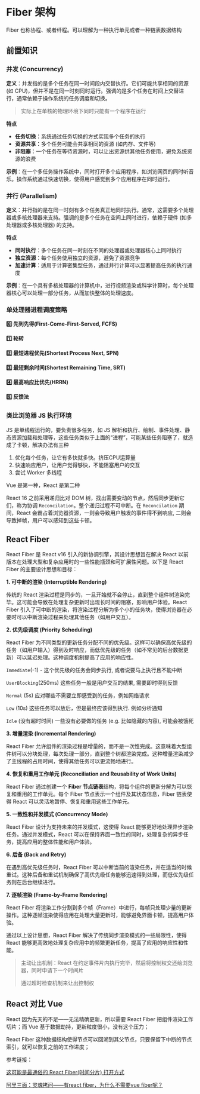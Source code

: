 # Fiber 架构

Fiber 也称协程、或者纤程。可以理解为一种执行单元或者一种链表数据结构

## 前置知识

### 并发 (Concurrency)

**定义**：并发指的是多个任务在同一时间段内交替执行。它们可能共享相同的资源 (如 CPU)，但并不是在同一时刻同时运行。强调的是多个任务在时间上交替进行，通常依赖于操作系统的任务调度和切换。

> 实际上在单核的物理环境下同时只能有一个程序在运行

**特点**

* **任务切换**：系统通过任务切换的方式实现多个任务的执行
* **资源共享**：多个任务可能会共享相同的资源 (如内存、文件等)
* **非阻塞**：一个任务在等待资源时，可以让出资源供其他任务使用，避免系统资源的浪费

**示例**：在一个多任务操作系统中，同时打开多个应用程序，如浏览网页的同时听音乐。操作系统通过快速切换，使得用户感觉到多个应用程序在同时运行。

### 并行 (Parallelism)

**定义**：并行指的是在同一时刻有多个任务真正地同时执行。通常，这需要多个处理器或多核处理器来支持。强调的是多个任务在空间上同时进行，依赖于硬件 (如多处理器或多核处理器) 的支持。

**特点**

* **同时执行**：多个任务在同一时刻在不同的处理器或处理器核心上同时执行
* **独立资源**：每个任务使用独立的资源，避免了资源竞争
* **加速计算**：适用于计算密集型任务，通过并行计算可以显著提高任务的执行速度

**示例**：在一个具有多核处理器的计算机中，进行视频渲染或科学计算时，每个处理器核心可以处理一部分任务，从而加快整体的处理速度。

### 单处理器进程调度策略

**0️⃣ 先到先得(First-Come-First-Served, FCFS)**

**1️⃣ 轮转**

**2️⃣ 最短进程优先(Shortest Process Next, SPN)**

**3️⃣ 最短剩余时间(Shortest Remaining Time, SRT)**

**4️⃣ 最高响应比优先(HRRN)**

**5️⃣ 反馈法**

### 类比浏览器 JS 执行环境

JS 是单线程运行的，要负责很多任务，如 JS 解析和执行、绘制、事件处理、静态资源加载和处理等，这些任务类似于上面的“进程”，可能某些任务阻塞了，就造成了卡顿，解决办法有三种

1. 优化每个任务，让它有多快就多快。挤压CPU运算量
2. 快速响应用户，让用户觉得够快，不能阻塞用户的交互
3. 尝试 Worker 多线程

Vue 是第一种，React 是第二种

React 16 之前采用递归比对 DOM 树，找出需要变动的节点，然后同步更新它们，称为协调 `Reconcilation`。整个递归过程不可中断。在 `Reconcilation` 期间，React 会霸占着浏览器资源，一则会导致用户触发的事件得不到响应, 二则会导致掉帧，用户可以感知到这些卡顿。

## React Fiber

React Fiber 是 React v16 引入的新协调引擎，其设计思想旨在解决 React 以前版本在处理大型和复杂应用时的一些性能瓶颈和可扩展性问题。以下是 React Fiber 的主要设计思想和目标：



**1. 可中断的渲染 (Interruptible Rendering)**

传统的 React 渲染过程是同步的，一旦开始就不会停止，直到整个组件树渲染完毕。这可能会导致在处理复杂更新时出现长时间的阻塞，影响用户体验。React Fiber 引入了可中断的渲染，将渲染过程分解为多个小的任务块，使得浏览器在必要时可以中断渲染过程来处理其他任务（如用户交互）。

**2. 优先级调度 (Priority Scheduling)**

React Fiber 为不同类型的更新任务分配不同的优先级。这样可以确保高优先级的任务（如用户输入）得到及时响应，而低优先级的任务（如不常见的后台数据更新）可以延迟处理。这种调度机制提高了应用的响应性。

`Immediate`(-1) - 这个优先级的任务会同步执行, 或者说要马上执行且不能中断

`UserBlocking`(250ms) 这些任务一般是用户交互的结果, 需要即时得到反馈

`Normal` (5s) 应对哪些不需要立即感受到的任务，例如网络请求

`Low` (10s) 这些任务可以放后，但是最终应该得到执行. 例如分析通知

`Idle` (没有超时时间) 一些没有必要做的任务 (e.g. 比如隐藏的内容), 可能会被饿死

**3. 增量渲染 (Incremental Rendering)**

React Fiber 允许组件的渲染过程是增量的，而不是一次性完成。这意味着大型组件树可以分块处理，每次处理一部分，直到整个树都渲染完成。这种增量渲染减少了主线程的占用时间，使得其他任务可以更流畅地进行。

**4. 恢复和重用工作单元 (Reconciliation and Reusability of Work Units)**

React Fiber 通过创建一个 **Fiber 节点链表**结构，将每个组件的更新分解为可以恢复和重用的工作单元。每个 Fiber 节点表示一个组件及其状态信息，Fiber 链表使得 React 可以灵活地暂停、恢复和重用这些工作单元。

**5. 一致性和并发模式 (Concurrency Mode)**

React Fiber 设计为支持未来的并发模式，这使得 React 能够更好地处理异步渲染任务。通过并发模式，React 可以在保持界面一致性的同时，处理复杂的异步任务，提高应用的整体性能和用户体验。

**6. 后备 (Back and Retry)**

在遇到高优先级任务时，React Fiber 可以中断当前的渲染任务，并在适当的时候重试。这种后备和重试机制确保了高优先级任务能够迅速得到处理，而低优先级任务则在后台继续进行。

**7. 逐帧渲染 (Frame-by-Frame Rendering)**

React Fiber 将渲染工作分割到多个帧（Frame）中进行，每帧只处理少量的更新操作。这种逐帧渲染使得应用在处理大量更新时，能够避免界面卡顿，提高用户体验。

通过以上设计思想，React Fiber 解决了传统同步渲染模式的一些局限性，使得 React 能够更高效地处理复杂应用中的频繁更新任务，提高了应用的响应性和性能。



> 主动让出机制：React 在约定事件片内执行完毕，然后将控制权交还给浏览器，同时申请下一个时间片
>
> 通过超时检查机制来让出控制权

## React 对比 Vue

React 因为先天的不足——无法精确更新，所以需要 React Fiber 把组件渲染工作切片；而 Vue 基于数据劫持，更新粒度很小，没有这个压力；

React Fiber 这种数据结构使得节点可以回溯到其父节点，只要保留下中断的节点索引，就可以恢复之前的工作进度；



参考链接：

[这可能是最通俗的 React Fiber(时间分片) 打开方式](https://juejin.cn/post/6844903975112671239?searchId=20240613141336DB6BBF06A4B2FC57A759)

[阿里三面：灵魂拷问——有react fiber，为什么不需要vue fiber呢？](https://juejin.cn/post/7077545184807878692?searchId=20240613141336DB6BBF06A4B2FC57A759)